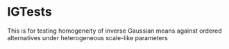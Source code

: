 # IGTests
 This is for testing homogeneity of inverse Gaussian means against ordered alternatives under heterogeneous scale-like parameters
